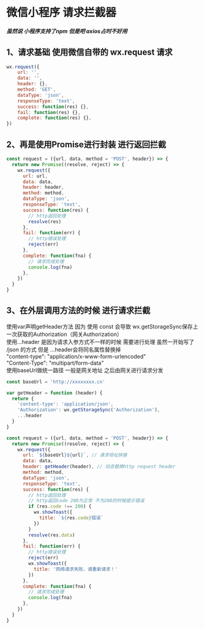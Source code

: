 # 微信小程序 请求拦截器

##### 虽然说 小程序支持了npm 但是吧 axios占时不好用

## 1、请求基础 使用微信自带的 wx.request 请求
```js
wx.request({
    url: '',
    data: '',
    header: {},
    method: 'GET',
    dataType: 'json',
    responseType: 'text',
    success: function(res) {},
    fail: function(res) {},
    complete: function(res) {},
})
```

## 2、再是使用Promise进行封装 进行返回拦截
```js
const request = ({url, data, method = 'POST', header}) => {
  return new Promise((resolve, reject) => {
    wx.request({
      url: url,
      data: data,
      header: header,
      method: method,
      dataType: 'json',
      responseType: 'text',
      success: function(res) {
        // http返回处理
        resolve(res)
      },
      fail: function(err) {
        // http错误处理
        reject(err)
      },
      complete: function(fna) {
        // 请求完成处理
        console.log(fna)
      },
    })
  }
}
```

## 3、在外层调用方法的时候 进行请求拦截
 使用var声明getHeader方法 因为 使用 const 会导致 wx.getStorageSync保存上一次获取的Authorization（网关Authorization）\
 使用...header 是因为请求入参方式不一样的时候 需要进行处理 虽然一开始写了 /json 的方式 但是 ...header会将同名属性替换掉 \
  "content-type": "application/x-www-form-urlencoded" \
  "Content-Type": "multipart/form-data" \
 使用baseUrl做统一路径 一般是网关地址 之后由网关进行请求分发
```js
const baseUrl = 'http://xxxxxxxx.cn'

var getHeader = function (header) {
  return {
    'content-type': 'application/json',
    'Authorization': wx.getStorageSync('Authorization'),
    ...header
  }
}

const request = ({url, data, method = 'POST', header}) => {
  return new Promise((resolve, reject) => {
    wx.request({
      url: `${baseUrl}${url}`, // 请求地址拼接
      data: data,
      header: getHeader(header), // 动态替换http request header
      method: method,
      dataType: 'json',
      responseType: 'text',
      success: function(res) {
        // http返回处理
        // http返回code 200为正常 不为200的时候提示错误
        if (res.code !== 200) {
          wx.showToast({
            title: `${res.code}错误`
          })
        }
        resolve(res.data)
      },
      fail: function(err) {
        // http错误处理
        reject(err)
        wx.showToast({
          title: '网络请求失败，请重新请求！'
        })
      },
      complete: function(fna) {
        // 请求完成处理
        console.log(fna)
      },
    })
  }
}

```
